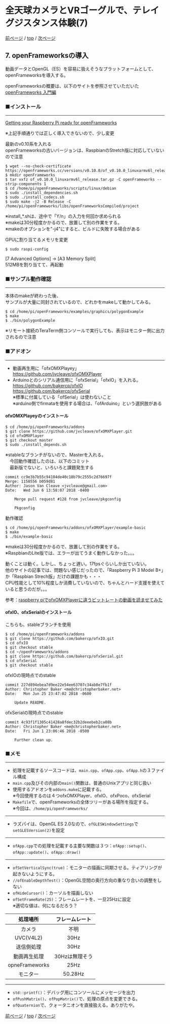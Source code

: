 # 全天球カメラとVRゴーグルで、テレイグジスタンス体験(7)

[前ページ](./h264.md) / [top](./top.md) / [次ページ](./vr360.md)  

## 7. openFrameworksの導入

動画データとOpenGL（ES）を容易に扱えそうなプラットフォームとして、openFrameworksを導入する。  

openFrameworksの概要は、以下のサイトを参照させていただいた  
[openFrameworks 入門編](https://www.ei.tohoku.ac.jp/xkozima/lab/ofTutorial1.html)

### ■インストール
---
[Getting your Raspberry Pi ready for openFrameworks](https://openframeworks.cc/setup/raspberrypi/raspberry-pi-getting-started/)  

※上記手順通りでは正しく導入できないので、少し変更  

最新のv0.10系を入れる  
openFrameworksの古いバージョンは、RaspbianのStretch版に対応していないので注意  
```
$ wget --no-check-certificate https://openframeworks.cc/versions/v0.10.0/of_v0.10.0_linuxarmv6l_release.tar.gz
$ mkdir openFrameworks
$ tar vxfz of_v0.10.0_linuxarmv6l_release.tar.gz -C openFrameworks --strip-components 1
$ cd /home/pi/openFrameworks/scripts/linux/debian
$ sudo ./install_dependencies.sh
$ sudo ./install_codecs.sh
$ sudo make -j2 -B Release -C /home/pi/openFrameworks/libs/openFrameworksCompiled/project 
```
※install_*.shは、途中で「Y/n」の入力を何回か求められる  
※makeは30分程度かかるので、放置して別の作業をする。  
※makeのオプションを"-j4"にすると、ビルドに失敗する場合がある  

GPUに割り当てるメモリを変更  
```
$ sudo raspi-config
```
[7 Advanced Options] → [A3 Memory Split]  
512MBを割り当てて、再起動  

### ■サンプル動作確認  
---
本体のmakeが終わった後、  
サンプルが大量に同封されているので、どれかをmakeして動かしてみる。  
```
$ cd /home/pi/openFrameworks/examples/graphics/polygonExample
$ make
$ ./bin/polygonExample
```
※リモート接続のTeraTerm側コンソールで実行しても、表示はモニター側に出力されるので注意  

### ■アドオン  
---
* 動画再生用に「ofxOMXPlayey」  
https://github.com/jvcleave/ofxOMXPlayer  
* Arduinoとのシリアル通信用に「ofxSerial」「ofxIO」を入れる。  
https://github.com/bakercp/ofxIO  
https://github.com/bakercp/ofxSerial  
※標準に付属している「ofSerial」は使わないこと  
※arduino側でfirmataを使用する場合は、「ofArduino」という選択肢がある  

#### ofxOMXPlayeyのインストール  

```
$ cd /home/pi/openFrameworks/addons
$ git clone https://github.com/jvcleave/ofxOMXPlayer.git
$ cd ofxOMXPlayer
$ git checkout master
$ sudo ./install_depends.sh
```

※stableなブランチがないので、Masterを入れる。  
　今回動作確認したのは、以下のコミット  
　最新版でないと、いろいろと課題発生する  
```
commit cc9e3b7b55c94104de40c18b79c2555c2d76697f
Merge: 1158556 b059d81
Author: Jason Van Cleave <jvcleave@gmail.com>
Date:   Wed Jun 6 13:58:07 2018 -0400

    Merge pull request #128 from jvcleave/pkgconfig

    Pkgconfig
```

動作確認  
```
$ cd /home/pi/openFrameworks/addons/ofxOMXPlayer/example-basic
$ make
$ ./bin/example-basic
```
※makeは30分程度かかるので、放置して別の作業をする。  
※RaspbianのLite版では、エラーが出てうまく動作しなかった。。。  

動くことは動く。しかし、ちょっと遅い。17fpsぐらいしか出ていない。  
他のサイトの記事では、問題ない感じだったので、「Raspberry Pi 3 Model B+」か「Raspbian Strech版」だけの課題かも・・・  
CPU性能として10%程度しか消費していないので、ちゃんとハード支援を使えていると思うのだが。。。  

参考：[raspberry piでofxOMXPlayerに違うビットレートの動画を読ませてみた](http://k-s-m-r.blogspot.com/2015/11/raspberry-piofxomxplayer.html)  

#### ofxIO、ofxSerialのインストール  
こちらも、stableブランチを使用  
```
$ cd /home/pi/openFrameworks/addons
$ git clone https://github.com/bakercp/ofxIO.git
$ cd ofxIO
$ git checkout stable
$ cd ~/openFrameworks/addons
$ git clone https://github.com/bakercp/ofxSerial.git
$ cd ofxSerial
$ git checkout stable
```

ofxIOの現時点でのstable  
```
commit 227d894ebea7d9ee22e54ee63707c34ab8e7fb1f
Author: Christopher Baker <me@christopherbaker.net>
Date:   Mon Jun 25 23:47:02 2018 -0600

    Update README.
```

ofxSerialの現時点でのstable  
```
commit 4c93f1f1305c41428a8fdec32b2deeebeb2ca08b
Author: Christopher Baker <me@christopherbaker.net>
Date:   Fri Jun 1 23:06:46 2018 -0500

    Further clean up.
```

### ■メモ  
---
* 処理を記載するソースコードは、`main.cpp`、`ofApp.cpp`、`ofApp.h`の３ファイル構成  
* `main.cpp`及びその内部の`main()`関数は、普通のUnixアプリと同じ扱い  
* 使用するアドオンを`addons.make`に記載する。  
    ※今回使用するのは４つofxOMXPlayer、ofxIO、ofxPoco、ofxSerial  
* `Makefile`で、openFrameworksの全体ツリーがある場所を指定する。  
    ※今回は、`/home/pi/openFrameworks/`  

---
* ラズパイは、OpenGL ES 2.0なので、`ofGLESWindowSettings`で`setGLESVersion(2)`を設定  

---  
* `ofApp.cpp`での処理を記載する主要な関数は３つ：`ofApp::setup()`、`ofApp::update()`、`ofApp::draw()`  

---
* `ofSetVerticalSync(true)`：モニターの描画に同期させる。ティアリングが起きないようにする。  
* `//ofEnableDepthTest()`：OpenGL空間の奥行方向の重なり合いの調整をしない  
* `ofHideCursor()`：カーソルを描画しない  
* `ofSetFrameRate(25)`：フレームレートを、一旦25Hzに設定  
    ※適切な値は、何になるだろう？  

|処理場所|フレームレート|  
|:---:|:---:|  
|カメラ|不明|  
|UVC(V4L2)|30Hz|  
|送信側処理|30Hz|  
|動画再生処理|30Hzは無理そう|  
|opneFrameworks|25Hz|  
|モニター|50.28Hz|  

---
* `std::printf()`：デバッグ用にコンソールにメッセージを出力  
* `ofPushMatrix()`、`ofPopMatrix()`で、処理の原点を変更できる。  
* `ofQuaternion`で、クォータニオンを直接扱える。ありがたや。  

[前ページ](./ffmpeg.md) / [top](./top.md) / [次ページ](./vr360.md)  
